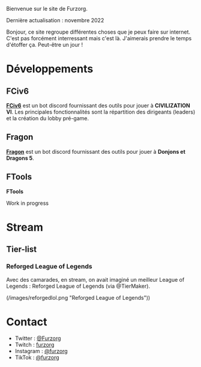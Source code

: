 Bienvenue sur le site de Furzorg.

Dernière actualisation : novembre 2022

Bonjour, ce site regroupe différentes choses que je peux faire sur internet. 
C'est pas forcément interressant mais c'est là. 
J'aimerais prendre le temps d'étoffer ça.
Peut-être un jour !

# Développements

## FCiv6

**[FCiv6](https://furzorg.github.io/fciv6)** est un bot discord fournissant des outils pour jouer à **CIVILIZATION VI**.
Les principales fonctionnalités sont la répartition des dirigeants (leaders) et la création du lobby pré-game.

## Fragon

**[Fragon](https://furzorg.github.io/fragon)** est un bot discord fournissant des outils pour jouer à **Donjons et Dragons 5**.

## FTools

**FTools**

Work in progress

# Stream

## Tier-list

### Reforged League of Legends

Avec des camarades, en stream, on avait imaginé un meilleur League of Legends : Reforged League of Legends (via @TierMaker).

(/images/reforgedlol.png "Reforged League of Legends"))

# Contact

- Twitter : [@Furzorg](https://twitter.com/Furzorg)
- Twitch : [furzorg](https://twitch.tv/furzorg)
- Instagram : [@furzorg](https://www.instagram.com/furzorg)
- TikTok : [@furzorg](https://www.tiktok.com/@furzorg)
